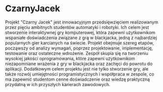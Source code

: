 # CzarnyJacek

Projekt "Czarny Jacek" jest innowacyjnym przedsięwzięciem realizowanym przez pięciu ambitnych studentów automatyki i robotyki. Ich celem jest stworzenie interaktywnej gry komputerowej, która zapewni użytkownikom wspaniałe doświadczenia związane z grą w blackjacka, jedną z najbardziej popularnych gier karcianych na świecie. Projekt obejmuje szereg etapów, począwszy od analizy wymagań, poprzez projektowanie, implementację, testowanie oraz ostateczne wdrożenie. Zespół skupia się na tworzeniu wysokiej jakości oprogramowania, które zapewni użytkownikom niezapomniane wrażenia z gry w blackjacka oraz zachęci do powrotu do aplikacji. Dodatkowym celem projektu jest nie tylko stworzenie gry, ale także rozwój umiejętności programistycznych i współpraca w zespole, co ma zapewnić studentom cenne doświadczenie oraz wiedzę praktyczną przydatną w ich przyszłych karierach zawodowych.
